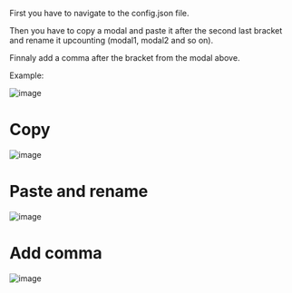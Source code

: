 First you have to navigate to the config.json file.

Then you have to copy a modal and paste it after the second last bracket and rename it upcounting (modal1, modal2 and so on).

Finnaly add a comma after the bracket from the modal above.

Example:

![image](https://user-images.githubusercontent.com/55946112/163051111-8a7454ef-887f-4839-b34e-4e5f42590654.png)

# Copy
![image](https://user-images.githubusercontent.com/55946112/163051633-c4b2ec03-4ee2-4f04-8a19-65f852642bf2.png)

# Paste and rename
![image](https://user-images.githubusercontent.com/55946112/163052037-aea2c5cc-7f67-4001-ba63-5ee1033cfae9.png)

# Add comma
![image](https://user-images.githubusercontent.com/55946112/163052245-01fbfc08-23c0-40cd-8793-51560027cc98.png)

